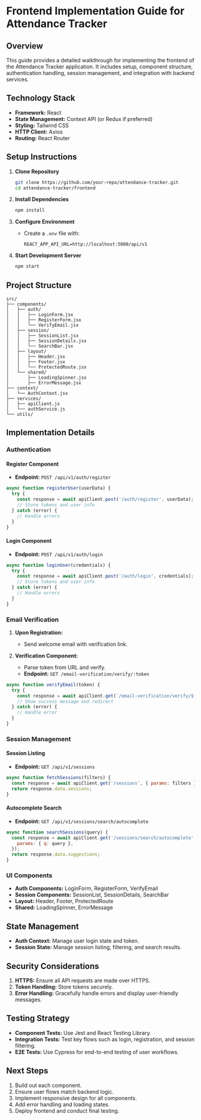 # Frontend Implementation Guide for Attendance Tracker

## Overview

This guide provides a detailed walkthrough for implementing the frontend of the Attendance Tracker application. It includes setup, component structure, authentication handling, session management, and integration with backend services.

## Technology Stack

- **Framework:** React
- **State Management:** Context API (or Redux if preferred)
- **Styling:** Tailwind CSS
- **HTTP Client:** Axios
- **Routing:** React Router

## Setup Instructions

1. **Clone Repository**
   ```bash
   git clone https://github.com/your-repo/attendance-tracker.git
   cd attendance-tracker/frontend
   ```

2. **Install Dependencies**
   ```bash
   npm install
   ```

3. **Configure Environment**
   - Create a `.env` file with:
     ```
     REACT_APP_API_URL=http://localhost:5000/api/v1
     ```

4. **Start Development Server**
   ```bash
   npm start
   ```

## Project Structure

```
src/
├── components/
│   ├── auth/
│   │   ├── LoginForm.jsx
│   │   ├── RegisterForm.jsx
│   │   └── VerifyEmail.jsx
│   ├── session/
│   │   ├── SessionList.jsx
│   │   ├── SessionDetails.jsx
│   │   └── SearchBar.jsx
│   ├── layout/
│   │   ├── Header.jsx
│   │   ├── Footer.jsx
│   │   └── ProtectedRoute.jsx
│   └── shared/
│       ├── LoadingSpinner.jsx
│       ├── ErrorMessage.jsx
├── context/
│   └── AuthContext.jsx
├── services/
│   ├── apiClient.js
│   └── authService.js
└── utils/
```

## Implementation Details

### Authentication

#### Register Component

- **Endpoint:** `POST /api/v1/auth/register`

```javascript
async function registerUser(userData) {
  try {
    const response = await apiClient.post('/auth/register', userData);
    // Store tokens and user info
  } catch (error) {
    // Handle errors
  }
}
```

#### Login Component

- **Endpoint:** `POST /api/v1/auth/login`

```javascript
async function loginUser(credentials) {
  try {
    const response = await apiClient.post('/auth/login', credentials);
    // Store tokens and user info
  } catch (error) {
    // Handle errors
  }
}
```

### Email Verification

1. **Upon Registration:**
   - Send welcome email with verification link.

2. **Verification Component:**
   - Parse token from URL and verify.
   - **Endpoint:** `GET /email-verification/verify/:token`

```javascript
async function verifyEmail(token) {
  try {
    const response = await apiClient.get(`/email-verification/verify/${token}`);
    // Show success message and redirect
  } catch (error) {
    // Handle error
  }
}
```

### Session Management

#### Session Listing

- **Endpoint:** `GET /api/v1/sessions`

```javascript
async function fetchSessions(filters) {
  const response = await apiClient.get('/sessions', { params: filters });
  return response.data.sessions;
}
```

#### Autocomplete Search

- **Endpoint:** `GET /api/v1/sessions/search/autocomplete`

```javascript
async function searchSessions(query) {
  const response = await apiClient.get('/sessions/search/autocomplete', {
    params: { q: query },
  });
  return response.data.suggestions;
}
```

### UI Components

- **Auth Components:** LoginForm, RegisterForm, VerifyEmail
- **Session Components:** SessionList, SessionDetails, SearchBar
- **Layout:** Header, Footer, ProtectedRoute
- **Shared:** LoadingSpinner, ErrorMessage

## State Management

- **Auth Context:** Manage user login state and token.
- **Session State:** Manage session listing, filtering, and search results.

## Security Considerations

1. **HTTPS:** Ensure all API requests are made over HTTPS.
2. **Token Handling:** Store tokens securely.
3. **Error Handling:** Gracefully handle errors and display user-friendly messages.

## Testing Strategy

- **Component Tests:** Use Jest and React Testing Library.
- **Integration Tests:** Test key flows such as login, registration, and session filtering.
- **E2E Tests:** Use Cypress for end-to-end testing of user workflows.

## Next Steps

1. Build out each component.
2. Ensure user flows match backend logic.
3. Implement responsive design for all components.
4. Add error handling and loading states.
5. Deploy frontend and conduct final testing.
